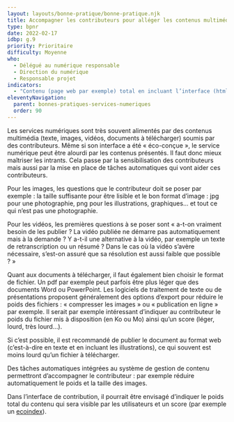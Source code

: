 ```yaml
---
layout: layouts/bonne-pratique/bonne-pratique.njk
title: Accompagner les contributeurs pour alléger les contenus multimédia
type: bpnr
date: 2022-02-17
idbp: g.9
priority: Prioritaire
difficulty: Moyenne
who:
  - Délégué au numérique responsable
  - Direction du numérique
  - Responsable projet
indicators:
  - "Contenu (page web par exemple) total en incluant l’interface (html, css, js pour une page web) et toutes les ressources (images, vidéos, pdf) affiché à l’utilisateur : poids < x Ko (à définir selon votre contexte)"
eleventyNavigation:
  parent: bonnes-pratiques-services-numeriques
  order: 90
---
```


Les services numériques sont très souvent alimentés par des contenus multimédia (texte, images, vidéos, documents à télécharger) soumis par des contributeurs. Même si son interface a été « éco-conçue », le service numérique peut être alourdi par les contenus présentés. Il faut donc mieux maîtriser les intrants. Cela passe par la sensibilisation des contributeurs mais aussi par la mise en place de tâches automatiques qui vont aider ces contributeurs.

Pour les images, les questions que le contributeur doit se poser par exemple : la taille suffisante pour être lisible et le bon format d’image : jpg pour une photographie, png pour les illustrations, graphiques… et tout ce qui n’est pas une photographie.

Pour les vidéos, les premières questions à se poser sont « a-t-on vraiment besoin de les publier ? La vidéo publiée ne démarre pas automatiquement mais à la demande ? Y a-t-il une alternative à la vidéo, par exemple un texte de retranscription ou un résumé ? Dans le cas où la vidéo s’avère nécessaire, s’est-on assuré que sa résolution est aussi faible que possible ? »

Quant aux documents à télécharger, il faut également bien choisir le format de fichier. Un pdf par exemple peut parfois être plus léger que des documents Word ou PowerPoint. Les logiciels de traitement de texte ou de présentations proposent généralement des options d’export pour réduire le poids des fichiers : « compresser les images » ou « publication en ligne » par exemple. Il serait par exemple intéressant d’indiquer au contributeur le poids du fichier mis à disposition (en Ko ou Mo) ainsi qu’un score (léger, lourd, très lourd…).

Si c’est possible, il est recommandé de publier le document au format web (c’est-à-dire en texte et en incluant les illustrations), ce qui souvent est moins lourd qu’un fichier à télécharger.

Des tâches automatiques intégrées au système de gestion de contenu permettront d’accompagner le contributeur : par exemple réduire automatiquement le poids et la taille des images.

Dans l’interface de contribution, il pourrait être envisagé d’indiquer le poids total du contenu qui sera visible par les utilisateurs et un score (par exemple un [ecoindex](http://www.ecoindex.fr/apropos/)).
